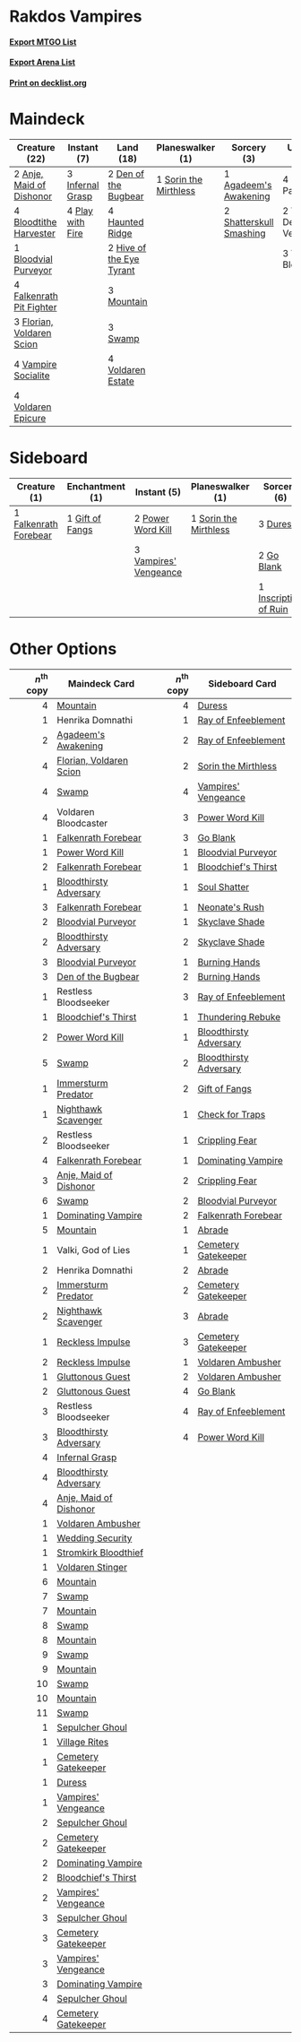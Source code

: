 # Rakdos Vampires

#### [Export MTGO List](../collection/Rakdos%20Vampires/Rakdos%20Vampires.txt)
#### [Export Arena List](../collection/Rakdos%20Vampires/Rakdos%20Vampires_arena.txt)
#### [Print on decklist.org](http://decklist.org/?deckmain=1%09Agadeem's%20Awakening%0A2%09Anje,%20Maid%20of%20Dishonor%0A4%09Blightstep%20Pathway%0A4%09Bloodtithe%20Harvester%0A1%09Bloodvial%20Purveyor%0A2%09Den%20of%20the%20Bugbear%0A4%09Falkenrath%20Pit%20Fighter%0A3%09Florian,%20Voldaren%20Scion%0A4%09Haunted%20Ridge%0A2%09Hive%20of%20the%20Eye%20Tyrant%0A3%09Infernal%20Grasp%0A3%09Mountain%0A4%09Play%20with%20Fire%0A2%09Shatterskull%20Smashing%0A1%09Sorin%20the%20Mirthless%0A3%09Swamp%0A2%09Valentin,%20Dean%20of%20the%20Vein%0A4%09Vampire%20Socialite%0A3%09Voldaren%20Bloodcaster%0A4%09Voldaren%20Epicure%0A4%09Voldaren%20Estate&deckside=3%09Duress%0A1%09Falkenrath%20Forebear%0A1%09Gift%20of%20Fangs%0A2%09Go%20Blank%0A1%09Graveyard%20Trespasser%0A1%09Inscription%20of%20Ruin%0A2%09Power%20Word%20Kill%0A1%09Sorin%20the%20Mirthless%0A3%09Vampires'%20Vengeance)
# Maindeck

|                                           Creature (22)                                            |                                        Instant (7)                                        |                                             Land (18)                                             |                                        Planeswalker (1)                                        |                                           Sorcery (3)                                            |        Unknown (9)         |
|----------------------------------------------------------------------------------------------------|-------------------------------------------------------------------------------------------|---------------------------------------------------------------------------------------------------|------------------------------------------------------------------------------------------------|--------------------------------------------------------------------------------------------------|----------------------------|
|2 [Anje, Maid of Dishonor](http://gatherer.wizards.com/Pages/Card/Details.aspx?multiverseid=541101) |3 [Infernal Grasp](http://gatherer.wizards.com/Pages/Card/Details.aspx?multiverseid=534880)|2 [Den of the Bugbear](http://gatherer.wizards.com/Pages/Card/Details.aspx?multiverseid=527541)    |1 [Sorin the Mirthless](http://gatherer.wizards.com/Pages/Card/Details.aspx?multiverseid=540983)|1 [Agadeem's Awakening](http://gatherer.wizards.com/Pages/Card/Details.aspx?multiverseid=491723)  |4 Blightstep Pathway        |
|4 [Bloodtithe Harvester](http://gatherer.wizards.com/Pages/Card/Details.aspx?multiverseid=541102)   |4 [Play with Fire](http://gatherer.wizards.com/Pages/Card/Details.aspx?multiverseid=534933)|4 [Haunted Ridge](http://gatherer.wizards.com/Pages/Card/Details.aspx?multiverseid=535061)         |                                                                                                |2 [Shatterskull Smashing](http://gatherer.wizards.com/Pages/Card/Details.aspx?multiverseid=491802)|2 Valentin, Dean of the Vein|
|1 [Bloodvial Purveyor](http://gatherer.wizards.com/Pages/Card/Details.aspx?multiverseid=540943)     |                                                                                           |2 [Hive of the Eye Tyrant](http://gatherer.wizards.com/Pages/Card/Details.aspx?multiverseid=527545)|                                                                                                |                                                                                                  |3 Voldaren Bloodcaster      |
|4 [Falkenrath Pit Fighter](http://gatherer.wizards.com/Pages/Card/Details.aspx?multiverseid=534913) |                                                                                           |3 [Mountain](http://gatherer.wizards.com/Pages/Card/Details.aspx?multiverseid=439859)              |                                                                                                |                                                                                                  |                            |
|3 [Florian, Voldaren Scion](http://gatherer.wizards.com/Pages/Card/Details.aspx?multiverseid=535017)|                                                                                           |3 [Swamp](http://gatherer.wizards.com/Pages/Card/Details.aspx?multiverseid=439858)                 |                                                                                                |                                                                                                  |                            |
|4 [Vampire Socialite](http://gatherer.wizards.com/Pages/Card/Details.aspx?multiverseid=535046)      |                                                                                           |4 [Voldaren Estate](http://gatherer.wizards.com/Pages/Card/Details.aspx?multiverseid=541143)       |                                                                                                |                                                                                                  |                            |
|4 [Voldaren Epicure](http://gatherer.wizards.com/Pages/Card/Details.aspx?multiverseid=541041)       |                                                                                           |                                                                                                   |                                                                                                |                                                                                                  |                            |


# Sideboard

|                                          Creature (1)                                          |                                     Enchantment (1)                                      |                                          Instant (5)                                           |                                        Planeswalker (1)                                        |                                          Sorcery (6)                                           |     Unknown (1)      |
|------------------------------------------------------------------------------------------------|------------------------------------------------------------------------------------------|------------------------------------------------------------------------------------------------|------------------------------------------------------------------------------------------------|------------------------------------------------------------------------------------------------|----------------------|
|1 [Falkenrath Forebear](http://gatherer.wizards.com/Pages/Card/Details.aspx?multiverseid=540959)|1 [Gift of Fangs](http://gatherer.wizards.com/Pages/Card/Details.aspx?multiverseid=540961)|2 [Power Word Kill](http://gatherer.wizards.com/Pages/Card/Details.aspx?multiverseid=527401)    |1 [Sorin the Mirthless](http://gatherer.wizards.com/Pages/Card/Details.aspx?multiverseid=540983)|3 [Duress](http://gatherer.wizards.com/Pages/Card/Details.aspx?multiverseid=14557)              |1 Graveyard Trespasser|
|                                                                                                |                                                                                          |3 [Vampires' Vengeance](http://gatherer.wizards.com/Pages/Card/Details.aspx?multiverseid=541038)|                                                                                                |2 [Go Blank](http://gatherer.wizards.com/Pages/Card/Details.aspx?multiverseid=513549)           |                      |
|                                                                                                |                                                                                          |                                                                                                |                                                                                                |1 [Inscription of Ruin](http://gatherer.wizards.com/Pages/Card/Details.aspx?multiverseid=491744)|                      |


# Other Options

|*n*<sup>th</sup> copy|                                          Maindeck Card                                           |*n*<sup>th</sup> copy|                                         Sideboard Card                                          |
|--------------------:|--------------------------------------------------------------------------------------------------|--------------------:|-------------------------------------------------------------------------------------------------|
|                    4|[Mountain](http://gatherer.wizards.com/Pages/Card/Details.aspx?multiverseid=439859)               |                    4|[Duress](http://gatherer.wizards.com/Pages/Card/Details.aspx?multiverseid=14557)                 |
|                    1|Henrika Domnathi                                                                                  |                    1|[Ray of Enfeeblement](http://gatherer.wizards.com/Pages/Card/Details.aspx?multiverseid=527403)   |
|                    2|[Agadeem's Awakening](http://gatherer.wizards.com/Pages/Card/Details.aspx?multiverseid=491723)    |                    2|[Ray of Enfeeblement](http://gatherer.wizards.com/Pages/Card/Details.aspx?multiverseid=527403)   |
|                    4|[Florian, Voldaren Scion](http://gatherer.wizards.com/Pages/Card/Details.aspx?multiverseid=535017)|                    2|[Sorin the Mirthless](http://gatherer.wizards.com/Pages/Card/Details.aspx?multiverseid=540983)   |
|                    4|[Swamp](http://gatherer.wizards.com/Pages/Card/Details.aspx?multiverseid=439858)                  |                    4|[Vampires' Vengeance](http://gatherer.wizards.com/Pages/Card/Details.aspx?multiverseid=541038)   |
|                    4|Voldaren Bloodcaster                                                                              |                    3|[Power Word Kill](http://gatherer.wizards.com/Pages/Card/Details.aspx?multiverseid=527401)       |
|                    1|[Falkenrath Forebear](http://gatherer.wizards.com/Pages/Card/Details.aspx?multiverseid=540959)    |                    3|[Go Blank](http://gatherer.wizards.com/Pages/Card/Details.aspx?multiverseid=513549)              |
|                    1|[Power Word Kill](http://gatherer.wizards.com/Pages/Card/Details.aspx?multiverseid=527401)        |                    1|[Bloodvial Purveyor](http://gatherer.wizards.com/Pages/Card/Details.aspx?multiverseid=540943)    |
|                    2|[Falkenrath Forebear](http://gatherer.wizards.com/Pages/Card/Details.aspx?multiverseid=540959)    |                    1|[Bloodchief's Thirst](http://gatherer.wizards.com/Pages/Card/Details.aspx?multiverseid=491729)   |
|                    1|[Bloodthirsty Adversary](http://gatherer.wizards.com/Pages/Card/Details.aspx?multiverseid=534905) |                    1|[Soul Shatter](http://gatherer.wizards.com/Pages/Card/Details.aspx?multiverseid=491765)          |
|                    3|[Falkenrath Forebear](http://gatherer.wizards.com/Pages/Card/Details.aspx?multiverseid=540959)    |                    1|[Neonate's Rush](http://gatherer.wizards.com/Pages/Card/Details.aspx?multiverseid=534930)        |
|                    2|[Bloodvial Purveyor](http://gatherer.wizards.com/Pages/Card/Details.aspx?multiverseid=540943)     |                    1|[Skyclave Shade](http://gatherer.wizards.com/Pages/Card/Details.aspx?multiverseid=491763)        |
|                    2|[Bloodthirsty Adversary](http://gatherer.wizards.com/Pages/Card/Details.aspx?multiverseid=534905) |                    2|[Skyclave Shade](http://gatherer.wizards.com/Pages/Card/Details.aspx?multiverseid=491763)        |
|                    3|[Bloodvial Purveyor](http://gatherer.wizards.com/Pages/Card/Details.aspx?multiverseid=540943)     |                    1|[Burning Hands](http://gatherer.wizards.com/Pages/Card/Details.aspx?multiverseid=527422)         |
|                    3|[Den of the Bugbear](http://gatherer.wizards.com/Pages/Card/Details.aspx?multiverseid=527541)     |                    2|[Burning Hands](http://gatherer.wizards.com/Pages/Card/Details.aspx?multiverseid=527422)         |
|                    1|Restless Bloodseeker                                                                              |                    3|[Ray of Enfeeblement](http://gatherer.wizards.com/Pages/Card/Details.aspx?multiverseid=527403)   |
|                    1|[Bloodchief's Thirst](http://gatherer.wizards.com/Pages/Card/Details.aspx?multiverseid=491729)    |                    1|[Thundering Rebuke](http://gatherer.wizards.com/Pages/Card/Details.aspx?multiverseid=491814)     |
|                    2|[Power Word Kill](http://gatherer.wizards.com/Pages/Card/Details.aspx?multiverseid=527401)        |                    1|[Bloodthirsty Adversary](http://gatherer.wizards.com/Pages/Card/Details.aspx?multiverseid=534905)|
|                    5|[Swamp](http://gatherer.wizards.com/Pages/Card/Details.aspx?multiverseid=439858)                  |                    2|[Bloodthirsty Adversary](http://gatherer.wizards.com/Pages/Card/Details.aspx?multiverseid=534905)|
|                    1|[Immersturm Predator](http://gatherer.wizards.com/Pages/Card/Details.aspx?multiverseid=503830)    |                    2|[Gift of Fangs](http://gatherer.wizards.com/Pages/Card/Details.aspx?multiverseid=540961)         |
|                    1|[Nighthawk Scavenger](http://gatherer.wizards.com/Pages/Card/Details.aspx?multiverseid=491752)    |                    1|[Check for Traps](http://gatherer.wizards.com/Pages/Card/Details.aspx?multiverseid=527379)       |
|                    2|Restless Bloodseeker                                                                              |                    1|[Crippling Fear](http://gatherer.wizards.com/Pages/Card/Details.aspx?multiverseid=503690)        |
|                    4|[Falkenrath Forebear](http://gatherer.wizards.com/Pages/Card/Details.aspx?multiverseid=540959)    |                    1|[Dominating Vampire](http://gatherer.wizards.com/Pages/Card/Details.aspx?multiverseid=541009)    |
|                    3|[Anje, Maid of Dishonor](http://gatherer.wizards.com/Pages/Card/Details.aspx?multiverseid=541101) |                    2|[Crippling Fear](http://gatherer.wizards.com/Pages/Card/Details.aspx?multiverseid=503690)        |
|                    6|[Swamp](http://gatherer.wizards.com/Pages/Card/Details.aspx?multiverseid=439858)                  |                    2|[Bloodvial Purveyor](http://gatherer.wizards.com/Pages/Card/Details.aspx?multiverseid=540943)    |
|                    1|[Dominating Vampire](http://gatherer.wizards.com/Pages/Card/Details.aspx?multiverseid=541009)     |                    2|[Falkenrath Forebear](http://gatherer.wizards.com/Pages/Card/Details.aspx?multiverseid=540959)   |
|                    5|[Mountain](http://gatherer.wizards.com/Pages/Card/Details.aspx?multiverseid=439859)               |                    1|[Abrade](http://gatherer.wizards.com/Pages/Card/Details.aspx?multiverseid=430772)                |
|                    1|Valki, God of Lies                                                                                |                    1|[Cemetery Gatekeeper](http://gatherer.wizards.com/Pages/Card/Details.aspx?multiverseid=541003)   |
|                    2|Henrika Domnathi                                                                                  |                    2|[Abrade](http://gatherer.wizards.com/Pages/Card/Details.aspx?multiverseid=430772)                |
|                    2|[Immersturm Predator](http://gatherer.wizards.com/Pages/Card/Details.aspx?multiverseid=503830)    |                    2|[Cemetery Gatekeeper](http://gatherer.wizards.com/Pages/Card/Details.aspx?multiverseid=541003)   |
|                    2|[Nighthawk Scavenger](http://gatherer.wizards.com/Pages/Card/Details.aspx?multiverseid=491752)    |                    3|[Abrade](http://gatherer.wizards.com/Pages/Card/Details.aspx?multiverseid=430772)                |
|                    1|[Reckless Impulse](http://gatherer.wizards.com/Pages/Card/Details.aspx?multiverseid=541032)       |                    3|[Cemetery Gatekeeper](http://gatherer.wizards.com/Pages/Card/Details.aspx?multiverseid=541003)   |
|                    2|[Reckless Impulse](http://gatherer.wizards.com/Pages/Card/Details.aspx?multiverseid=541032)       |                    1|[Voldaren Ambusher](http://gatherer.wizards.com/Pages/Card/Details.aspx?multiverseid=534950)     |
|                    1|[Gluttonous Guest](http://gatherer.wizards.com/Pages/Card/Details.aspx?multiverseid=540962)       |                    2|[Voldaren Ambusher](http://gatherer.wizards.com/Pages/Card/Details.aspx?multiverseid=534950)     |
|                    2|[Gluttonous Guest](http://gatherer.wizards.com/Pages/Card/Details.aspx?multiverseid=540962)       |                    4|[Go Blank](http://gatherer.wizards.com/Pages/Card/Details.aspx?multiverseid=513549)              |
|                    3|Restless Bloodseeker                                                                              |                    4|[Ray of Enfeeblement](http://gatherer.wizards.com/Pages/Card/Details.aspx?multiverseid=527403)   |
|                    3|[Bloodthirsty Adversary](http://gatherer.wizards.com/Pages/Card/Details.aspx?multiverseid=534905) |                    4|[Power Word Kill](http://gatherer.wizards.com/Pages/Card/Details.aspx?multiverseid=527401)       |
|                    4|[Infernal Grasp](http://gatherer.wizards.com/Pages/Card/Details.aspx?multiverseid=534880)         |                     |                                                                                                 |
|                    4|[Bloodthirsty Adversary](http://gatherer.wizards.com/Pages/Card/Details.aspx?multiverseid=534905) |                     |                                                                                                 |
|                    4|[Anje, Maid of Dishonor](http://gatherer.wizards.com/Pages/Card/Details.aspx?multiverseid=541101) |                     |                                                                                                 |
|                    1|[Voldaren Ambusher](http://gatherer.wizards.com/Pages/Card/Details.aspx?multiverseid=534950)      |                     |                                                                                                 |
|                    1|[Wedding Security](http://gatherer.wizards.com/Pages/Card/Details.aspx?multiverseid=540991)       |                     |                                                                                                 |
|                    1|[Stromkirk Bloodthief](http://gatherer.wizards.com/Pages/Card/Details.aspx?multiverseid=534898)   |                     |                                                                                                 |
|                    1|[Voldaren Stinger](http://gatherer.wizards.com/Pages/Card/Details.aspx?multiverseid=534951)       |                     |                                                                                                 |
|                    6|[Mountain](http://gatherer.wizards.com/Pages/Card/Details.aspx?multiverseid=439859)               |                     |                                                                                                 |
|                    7|[Swamp](http://gatherer.wizards.com/Pages/Card/Details.aspx?multiverseid=439858)                  |                     |                                                                                                 |
|                    7|[Mountain](http://gatherer.wizards.com/Pages/Card/Details.aspx?multiverseid=439859)               |                     |                                                                                                 |
|                    8|[Swamp](http://gatherer.wizards.com/Pages/Card/Details.aspx?multiverseid=439858)                  |                     |                                                                                                 |
|                    8|[Mountain](http://gatherer.wizards.com/Pages/Card/Details.aspx?multiverseid=439859)               |                     |                                                                                                 |
|                    9|[Swamp](http://gatherer.wizards.com/Pages/Card/Details.aspx?multiverseid=439858)                  |                     |                                                                                                 |
|                    9|[Mountain](http://gatherer.wizards.com/Pages/Card/Details.aspx?multiverseid=439859)               |                     |                                                                                                 |
|                   10|[Swamp](http://gatherer.wizards.com/Pages/Card/Details.aspx?multiverseid=439858)                  |                     |                                                                                                 |
|                   10|[Mountain](http://gatherer.wizards.com/Pages/Card/Details.aspx?multiverseid=439859)               |                     |                                                                                                 |
|                   11|[Swamp](http://gatherer.wizards.com/Pages/Card/Details.aspx?multiverseid=439858)                  |                     |                                                                                                 |
|                    1|[Sepulcher Ghoul](http://gatherer.wizards.com/Pages/Card/Details.aspx?multiverseid=527405)        |                     |                                                                                                 |
|                    1|[Village Rites](http://gatherer.wizards.com/Pages/Card/Details.aspx?multiverseid=485449)          |                     |                                                                                                 |
|                    1|[Cemetery Gatekeeper](http://gatherer.wizards.com/Pages/Card/Details.aspx?multiverseid=541003)    |                     |                                                                                                 |
|                    1|[Duress](http://gatherer.wizards.com/Pages/Card/Details.aspx?multiverseid=14557)                  |                     |                                                                                                 |
|                    1|[Vampires' Vengeance](http://gatherer.wizards.com/Pages/Card/Details.aspx?multiverseid=541038)    |                     |                                                                                                 |
|                    2|[Sepulcher Ghoul](http://gatherer.wizards.com/Pages/Card/Details.aspx?multiverseid=527405)        |                     |                                                                                                 |
|                    2|[Cemetery Gatekeeper](http://gatherer.wizards.com/Pages/Card/Details.aspx?multiverseid=541003)    |                     |                                                                                                 |
|                    2|[Dominating Vampire](http://gatherer.wizards.com/Pages/Card/Details.aspx?multiverseid=541009)     |                     |                                                                                                 |
|                    2|[Bloodchief's Thirst](http://gatherer.wizards.com/Pages/Card/Details.aspx?multiverseid=491729)    |                     |                                                                                                 |
|                    2|[Vampires' Vengeance](http://gatherer.wizards.com/Pages/Card/Details.aspx?multiverseid=541038)    |                     |                                                                                                 |
|                    3|[Sepulcher Ghoul](http://gatherer.wizards.com/Pages/Card/Details.aspx?multiverseid=527405)        |                     |                                                                                                 |
|                    3|[Cemetery Gatekeeper](http://gatherer.wizards.com/Pages/Card/Details.aspx?multiverseid=541003)    |                     |                                                                                                 |
|                    3|[Vampires' Vengeance](http://gatherer.wizards.com/Pages/Card/Details.aspx?multiverseid=541038)    |                     |                                                                                                 |
|                    3|[Dominating Vampire](http://gatherer.wizards.com/Pages/Card/Details.aspx?multiverseid=541009)     |                     |                                                                                                 |
|                    4|[Sepulcher Ghoul](http://gatherer.wizards.com/Pages/Card/Details.aspx?multiverseid=527405)        |                     |                                                                                                 |
|                    4|[Cemetery Gatekeeper](http://gatherer.wizards.com/Pages/Card/Details.aspx?multiverseid=541003)    |                     |                                                                                                 |

